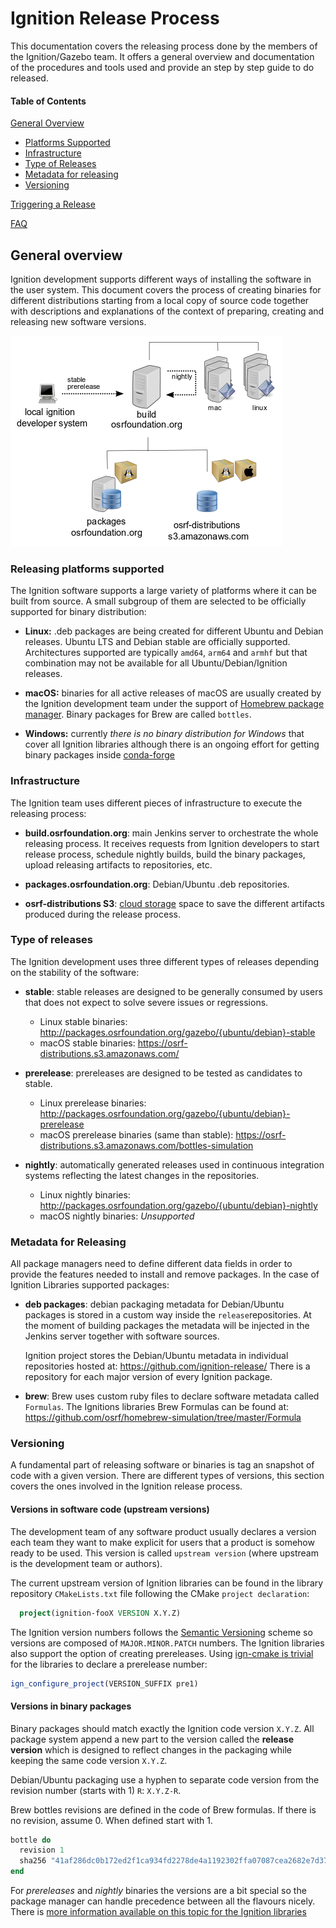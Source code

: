 # Ignition Release Process

This documentation covers the releasing process done by the members of the
Ignition/Gazebo team. It offers a general overview and documentation of the
procedures and tools used and provide an step by step guide to do released.

#### Table of Contents

[General Overview](#general-overview)
  * [Platforms Supported](#releasing-platforms-supported)
  * [Infrastructure](#infrastructure)
  * [Type of Releases](#type-of-releases)
  * [Metadata for releasing](#metadata-for-releasing)
  * [Versioning](#versioning)

[Triggering a Release](#)

[FAQ](#faq)

## General overview

Ignition development supports different ways of installing the software in the
user system. This document covers the process of creating binaries for different
distributions starting from a local copy of source code together with
descriptions and explanations of the context of preparing, creating and releasing
new software versions.

![general releasing context](releasing/images/general_context.png)

### Releasing platforms supported

The Ignition software supports a large variety of platforms where it can be
built from source. A small subgroup of them are selected to be officially
supported for binary distribution:

 * **Linux:** .deb packages are being created for different Ubuntu and Debian
   releases. Ubuntu LTS and Debian stable are officially supported.
   Architectures supported are typically `amd64`, `arm64` and `armhf` but that
   combination may not be available for all Ubuntu/Debian/Ignition releases.

 * **macOS:** binaries for all active releases of macOS are usually created by
   the Ignition development team under the support of
   [Homebrew package manager](https://brew.sh/). Binary packages for Brew are
   called `bottles`.

 * **Windows:** currently *there is no binary distribution for Windows* that cover
   all Ignition libraries although there is an ongoing effort for getting
   binary packages inside
   [conda-forge](https://github.com/conda-forge/staged-recipes/issues/13551)

### Infrastructure

The Ignition team uses different pieces of infrastructure to execute the
releasing process:

 * **build.osrfoundation.org**: main Jenkins server to orchestrate the whole
   releasing process. It receives requests from Ignition developers to start
   release process, schedule nightly builds, build the binary packages,
   upload releasing artifacts to repositories, etc.

 * **packages.osrfoundation.org**: Debian/Ubuntu .deb repositories.

 * **osrf-distributions S3**: [cloud storage](https://osrf-distributions.s3.amazonaws.com/bottles-simulation)
   space to save the different artifacts produced during the release process.

### Type of releases

The Ignition development uses three different types of releases depending on the
stability of the software:

 * **stable**: stable releases are designed to be generally consumed by users
   that does not expect to solve severe issues or regressions.
   * Linux stable binaries:
     http://packages.osrfoundation.org/gazebo/{ubuntu/debian}-stable
   * macOS stable binaries:
     https://osrf-distributions.s3.amazonaws.com/

 * **prerelease**: prereleases are designed to be tested as candidates to
   stable.
   * Linux prerelease binaries:
     http://packages.osrfoundation.org/gazebo/{ubuntu/debian}-prerelease
   * macOS prerelease binaries (same than stable):
     https://osrf-distributions.s3.amazonaws.com/bottles-simulation

 * **nightly**: automatically generated releases used in continuous integration
   systems reflecting the latest changes in the repositories.
   * Linux nightly binaries:
     http://packages.osrfoundation.org/gazebo/{ubuntu/debian}-nightly
   * macOS nightly binaries:
     *Unsupported*

### Metadata for Releasing

All package managers need to define different data fields in order to provide
the features needed to install and remove packages. In the case of Ignition
Libraries supported packages:

 * **deb packages**: debian packaging metadata for Debian/Ubuntu packages is
     stored in a custom way inside the `release`repositories. At the moment of
     building packages the metadata will be injected in the Jenkins server
     together with software sources.

     Ignition project stores the Debian/Ubuntu metadata in individual
     repositories hosted at: https://github.com/ignition-release/ There is a
     repository for each major version of every Ignition package.


 * **brew**: Brew uses custom ruby files to declare software metadata called
     `Formulas`. The Ignitions libraries Brew Formulas can be found at:
     https://github.com/osrf/homebrew-simulation/tree/master/Formula


### Versioning

A fundamental part of releasing software or binaries is tag an snapshot of code
with a given version. There are different types of versions, this section covers
the ones involved in the Ignition release process.

#### Versions in software code (upstream versions)

The development team of any software product usually declares a version each
team they want to make explicit for users that a product is somehow ready to be
used. This version is called `upstream version` (where upstream is the
development team or authors).

The current upstream version of Ignition libraries can be found in the library repository
`CMakeLists.txt` file following the CMake `project declaration`:

```cmake
  project(ignition-fooX VERSION X.Y.Z)
```

The Ignition version numbers follows the [Semantic
Versioning](https://semver.org/) scheme so versions are composed of
`MAJOR.MINOR.PATCH` numbers. The Ignition libraries also support the option of
creating prereleases. Using [ign-cmake is
trivial](https://github.com/ignitionrobotics/ign-cmake/blob/ign-cmake2/examples/prerelease/CMakeLists.txt#L4)
for the libraries to declare a prerelease number:

```cmake
ign_configure_project(VERSION_SUFFIX pre1)
```

#### Versions in binary packages

Binary packages should match exactly the Ignition code version `X.Y.Z`. All
package system append a new part to the version called the **release version**
which is designed to reflect changes in the packaging while keeping the same
code version `X.Y.Z`.

Debian/Ubuntu packaging use a hyphen to separate code version from the revision
number (starts with 1) `R`: `X.Y.Z-R`.

Brew bottles revisions are defined in the code of Brew formulas. If there is no
revision, assume 0. When defined start with 1.

```ruby
bottle do
  revision 1
  sha256 "41af286dc0b172ed2f1ca934fd2278de4a1192302ffa07087cea2682e7d372e3" => :blah
end
```

For *prereleases* and *nightly* binaries the versions are a bit special so the
package manager can handle precedence between all the flavours nicely. There is
[more information available on this topic for the Ignition
libraries](releasing/versioning_pre_nightly.md)
